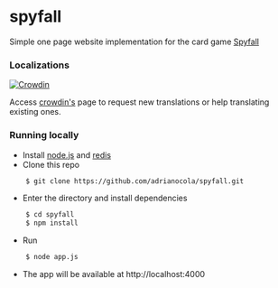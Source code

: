 spyfall
=======

Simple one page website implementation for the card game [Spyfall](http://boardgamegeek.com/boardgame/166384/spyfall)

### Localizations
[![Crowdin](https://d322cqt584bo4o.cloudfront.net/adrianocola-spyfall/localized.svg)](https://crowdin.com/project/adrianocola-spyfall)

Access [crowdin's](https://crowdin.com/project/adrianocola-spyfall) page to request new translations or help translating existing ones.

### Running locally
* Install [node.js](http://nodejs.org/) and [redis](http://redis.io/)
* Clone this repo
```bash
    $ git clone https://github.com/adrianocola/spyfall.git
```
* Enter the directory and install dependencies
```bash
    $ cd spyfall
    $ npm install
```
* Run
```bash
    $ node app.js
```
* The app will be available at http://localhost:4000
